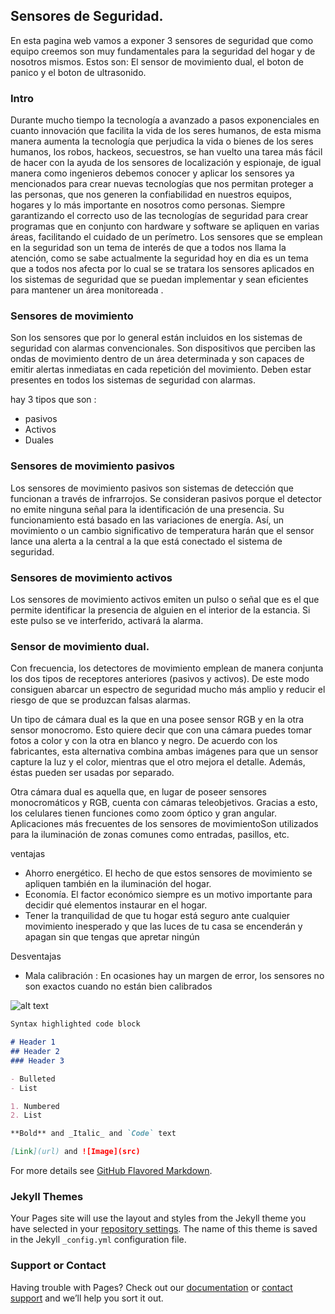 ## Sensores de Seguridad.

En esta pagina web vamos a exponer 3 sensores de seguridad que como equipo creemos son muy fundamentales para la seguridad del hogar y de nosotros mismos. Estos son: El sensor de movimiento dual, el boton de panico y el boton de ultrasonido. 

### Intro
Durante mucho tiempo la tecnología a avanzado a pasos exponenciales en cuanto innovación que facilita la vida de los seres humanos, de esta misma manera aumenta la tecnología que perjudica la vida o bienes de los seres humanos, los robos, hackeos, secuestros, se han vuelto una tarea más fácil de hacer con la ayuda de los sensores de localización y espionaje, de igual manera como ingenieros debemos conocer y aplicar los sensores ya mencionados para crear nuevas tecnologías que nos permitan proteger a las personas, que nos generen la confiabilidad en nuestros equipos, hogares y lo más importante en nosotros como personas. Siempre garantizando el correcto uso de las tecnologías de seguridad para crear programas que en conjunto con hardware y software se apliquen en varias áreas, facilitando el cuidado de un perímetro.
Los sensores que se emplean en la seguridad son un tema de interés de que a todos nos llama la atención, como se sabe actualmente la seguridad hoy en dia es un tema que a todos nos afecta por lo cual se se tratara los sensores aplicados en los sistemas de seguridad que se puedan implementar y sean eficientes para mantener un área monitoreada .

### Sensores de movimiento
Son los sensores que por lo general están incluidos en los sistemas de seguridad con alarmas convencionales. Son dispositivos que perciben las ondas de movimiento dentro de un área determinada y son capaces de emitir alertas inmediatas en cada repetición del movimiento. Deben estar presentes en todos los sistemas de seguridad con alarmas.
 
hay 3 tipos que son :
- pasivos
- Activos
- Duales
### Sensores de movimiento pasivos
Los sensores de movimiento pasivos son sistemas de detección que funcionan a través de infrarrojos.
Se consideran pasivos porque el detector no emite ninguna señal para la identificación de una presencia. Su funcionamiento está basado en las variaciones de energía. Así, un movimiento o un cambio significativo de temperatura harán que el sensor lance una alerta a la central a la que está conectado el sistema de seguridad.

### Sensores de movimiento activos
Los sensores de movimiento activos emiten un pulso o señal que es el que permite identificar la presencia de alguien en el interior de la estancia. Si este pulso se ve interferido, activará la alarma.


### Sensor de movimiento dual.
Con frecuencia, los detectores de movimiento emplean de manera conjunta los dos tipos de receptores anteriores (pasivos y activos). De este modo consiguen abarcar un espectro de seguridad mucho más amplio y reducir el riesgo de que se produzcan falsas alarmas.

Un tipo de cámara dual es la que en una posee sensor RGB y en la otra sensor  monocromo. Esto quiere decir que con una cámara puedes tomar fotos a color y con la otra en blanco y negro. De acuerdo con los fabricantes, esta alternativa combina ambas imágenes para que un sensor capture la luz y el color, mientras que el otro mejora el detalle. Además, éstas pueden ser usadas por separado.

Otra cámara dual es aquella que, en lugar de poseer sensores monocromáticos y RGB, cuenta con cámaras teleobjetivos. Gracias a esto, los celulares tienen funciones como zoom óptico y gran angular. Aplicaciones más frecuentes de los sensores de movimientoSon utilizados para la iluminación de zonas comunes como entradas, pasillos, etc. 

ventajas 
-  Ahorro energético. El hecho de que estos sensores de movimiento se apliquen también en la iluminación del hogar.
- Economía. El factor económico siempre es un motivo importante para decidir qué elementos instaurar en el hogar.
- Tener la tranquilidad de que tu hogar está seguro ante cualquier movimiento inesperado y que las luces de tu casa se encenderán y apagan sin que tengas que apretar ningún 

Desventajas
- Mala calibración : En ocasiones hay un margen de error, los sensores no son exactos cuando no están bien calibrados 



![alt text](https://www.smartcitiesworld.net/AcuCustom/Sitename/DAM/014/Autonomous-vehicle-AdobeStock_174958313_rm.png "Ejemplo: El carro autonomo")

```markdown
Syntax highlighted code block

# Header 1
## Header 2
### Header 3

- Bulleted
- List

1. Numbered
2. List

**Bold** and _Italic_ and `Code` text

[Link](url) and ![Image](src)
```

For more details see [GitHub Flavored Markdown](https://guides.github.com/features/mastering-markdown/).

### Jekyll Themes

Your Pages site will use the layout and styles from the Jekyll theme you have selected in your [repository settings](https://github.com/M-E-K-A/SistemasProgramables/settings). The name of this theme is saved in the Jekyll `_config.yml` configuration file.

### Support or Contact

Having trouble with Pages? Check out our [documentation](https://help.github.com/categories/github-pages-basics/) or [contact support](https://github.com/contact) and we’ll help you sort it out.
